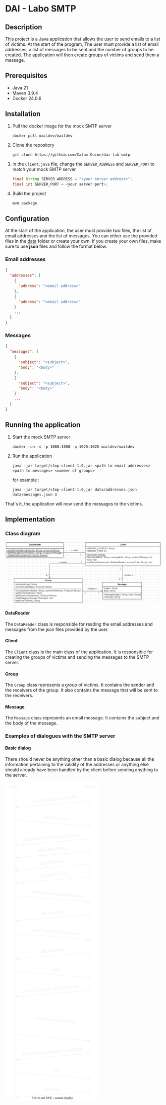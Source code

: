 # DAI - Labo SMTP

## Description

This project is a Java application that allows the user to send emails to a list of victims. At the start of the
program, The user must provide a list of email addresses, a list of messages to be sent and the number of groups to be
created. The application will then create groups of victims and send them a message.

## Prerequisites

- Java 21
- Maven 3.9.4
- Docker 24.0.6

## Installation

1. Pull the docker image for the mock SMTP server

    ```shell
    docker pull maildev/maildev
    ```

2. Clone the repository

    ```shell
    git clone https://github.com/Calum-Quinn/dai-lab-smtp
    ```

3. In the `Client.java` file, change the `SERVER_ADDRESS` and `SERVER_PORT` to match your mock SMTP server.

    ```java
    final String SERVER_ADDRESS = "<your server address>";
    final int SERVER_PORT = <your server port>;
    ```

4. Build the project
    ```shell
    mvn package
    ```

## Configuration

At the start of the application, the user must provide two files, the list of email addresses and the list of messages.
You can either use the provided files in the [data](./data) folder or create your own. If you create your own files,
make sure to use
**json** files and follow the format below.

### Email addresses

```json
{
  "addresses": [
    {
      "address": "<email address>"
    },
    {
      "address": "<email address>"
    }
    ...
  ]
}
```

### Messages

```json
{
  "messages": [
    {
      "subject": "<subject>",
      "body": "<body>"
    },
    {
      "subject": "<subject>",
      "body": "<body>"
    }
    ...
  ]
}
```

## Running the application

1. Start the mock SMTP server

    ```shell
    docker run -d -p 1080:1080 -p 1025:1025 maildev/maildev
    ```

2. Run the application

    ```shell
    java -jar target/stmp-client-1.0.jar <path to email addresses> <path to messages> <number of groups>
    ```
   for example :
    ```shell
    java -jar target/stmp-client-1.0.jar data/addresses.json data/messages.json 3
    ```

That's it, the application will now send the messages to the victims.

## Implementation

### Class diagram

![img.png](figures/img.png)

#### DataReader

The `DataReader` class is responsible for reading the email addresses and messages from the json files provided by the
user.

#### Client

The `Client` class is the main class of the application. It is responsible for creating the groups of victims and
sending the messages to the SMTP server.

#### Group

The `Group` class represents a group of victims. It contains the sender and the receivers of the group. It also contains 
the message that will be sent to the receivers.

#### Message

The `Message` class represents an email message. It contains the subject and the body of the message.

### Examples of dialogues with the SMTP server
  
#### Basic dialog
There should never be anything other than a basic dialog because all the information pertaining to the validity of the addresses or anything else should already have been handled by the client before sending anything to the server. 

![Basic dialog](figures/BasicDialog.svg)
